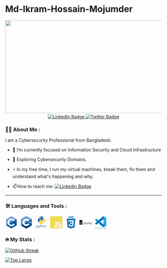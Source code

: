 # Md-Ikram-Hossain-Mojumder
<div align="center">
  <img src="https://media.giphy.com/media/2IudUHdI075HL02Pkk/giphy.gif" width="600" height="300"/>
<div id="badges">
  <a href="https://www.linkedin.com/in/md-ikram-hossain-mojumder-13b0601a7/">
    <img src="https://img.shields.io/badge/LinkedIn-blue?style=for-the-badge&logo=linkedin&logoColor=white" alt="LinkedIn Badge"/>
  </a>
  <a href="https://twitter.com/IkramRafiMj">
    <img src="https://img.shields.io/badge/Twitter-blue?style=for-the-badge&logo=twitter&logoColor=white" alt="Twitter Badge"/>
  </a>
</div>
</div>


### :man_technologist: About Me :
I am a Cybersecurity Professional from Bangladesh.

- :telescope: I’m currently focused on Information Security and Cloud Infrastructure
- :seedling: Exploring Cybersecurity Domains.

- :zap: In my free time, I run my virtual machines, break them, fix them and understand what's happening and why.

- :mailbox:How to reach me: [![Linkedin Badge](https://img.shields.io/badge/-Linkedin-blue?style=flat&logo=Linkedin&logoColor=white)](https://www.linkedin.com/in/md-ikram-hossain-mojumder-13b0601a7/)

---

### :hammer_and_wrench: Languages and Tools :
<div>
  <img src="https://github.com/devicons/devicon/blob/master/icons/c/c-original.svg" title="React" alt="React" width="40" height="40"/>&nbsp;
  <img src="https://github.com/devicons/devicon/blob/master/icons/cplusplus/cplusplus-original.svg" title="Spring" alt="Spring" width="40" height="40"/>&nbsp;
  <img src="https://github.com/devicons/devicon/blob/master/icons/python/python-original-wordmark.svg" title="Material UI" alt="Material UI" width="40" height="40"/>&nbsp;
  <img src="https://github.com/devicons/devicon/blob/master/icons/javascript/javascript-plain.svg" title="Flutter" alt="Flutter" width="40" height="40"/>&nbsp;
  <img src="https://github.com/devicons/devicon/blob/master/icons/css3/css3-plain-wordmark.svg" title="Java" alt="Java" width="40" height="40"/>&nbsp;
  <img src="https://github.com/devicons/devicon/blob/master/icons/ubuntu/ubuntu-plain-wordmark.svg" title="Java" alt="Java" width="40" height="40"/>&nbsp;
  <img src="https://github.com/devicons/devicon/blob/master/icons/vscode/vscode-original-wordmark.svg" title="Java" alt="Java" width="40" height="40"/>&nbsp;
  
</div>


### :fire: My Stats :
[![GitHub Streak](http://github-readme-streak-stats.herokuapp.com?user=Machine-farmer&theme=onedark-duo&border_radius=12.5&date_format=M%20j%5B%2C%20Y%5D&mode=weekly)](https://git.io/streak-stats)

[![Top Langs](https://github-readme-stats.vercel.app/api/top-langs/?username=Machine-farmer)](https://github.com/anuraghazra/github-readme-stats)
